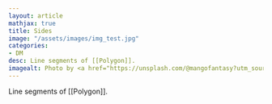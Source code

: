 ```yaml
---
layout: article
mathjax: true
title: Sides
image: "/assets/images/img_test.jpg"
categories:
- DM
desc: Line segments of [[Polygon]]. 
imagealt: Photo by <a href="https://unsplash.com/@mangofantasy?utm_source=unsplash&utm_medium=referral&utm_content=creditCopyText">Tim Johnson</a> on <a href="https://unsplash.com/s/photos/logic?utm_source=unsplash&utm_medium=referral&utm_content=creditCopyText">Unsplash</a>
---
```

Line segments of [[Polygon]].